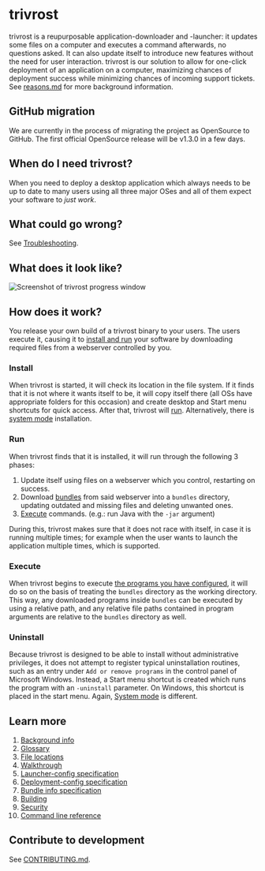# trivrost
trivrost is a reupurposable application-downloader and -launcher: it updates some files on a computer and executes a command afterwards, no questions asked. It can also update itself to introduce new features without the need for user interaction. trivrost is our solution to allow for one-click deployment of an application on a computer, maximizing chances of deployment success while minimizing chances of incoming support tickets. See [reasons.md](docs/reasons.md) for more background information.

## GitHub migration
We are currently in the process of migrating the project as OpenSource to GitHub. The first official OpenSource release will be v1.3.0 in a few days.

## When do I need trivrost?
When you need to deploy a desktop application which always needs to be up to date to many users using all three major OSes and all of them expect your software to *just work*.

## What could go wrong?
See [Troubleshooting](docs/troubleshooting.md).

## What does it look like?

![Screenshot of trivrost progress window](docs/res/screenshot.png "Progress window")

## How does it work?
You release your own build of a trivrost binary to your users. The users execute it, causing it to [install and run](#Install) your software by downloading required files from a webserver controlled by you.

### Install
When trivrost is started, it will check its location in the file system. If it finds that it is not where it wants itself to be, it will copy itself there (all OSs have appropriate folders for this occasion) and create desktop and Start menu shortcuts for quick access. After that, trivrost will [run](#Run). Alternatively, there is [system mode](docs/glossary.md#System-mode) installation.

### Run
When trivrost finds that it is installed, it will run through the following 3 phases:
1. Update itself using files on a webserver which you control, restarting on success.
2. Download [bundles](docs/glossary.md#Bundle) from said webserver into a `bundles` directory, updating outdated and missing files and deleting unwanted ones.
3. [Execute](#Execute) commands. (e.g.: run Java with the `-jar` argument)

During this, trivrost makes sure that it does not race with itself, in case it is running multiple times; for example when the user wants to launch the application multiple times, which is supported.

### Execute
When trivrost begins to execute [the programs you have configured](docs/deployment-config.md), it will do so on the basis of treating the `bundles` directory as the working directory. This way, any downloaded programs inside `bundles` can be executed by using a relative path, and any relative file paths contained in program arguments are relative to the `bundles` directory as well.

### Uninstall
Because trivrost is designed to be able to install without administrative privileges, it does not attempt to register typical uninstallation routines, such as an entry under `Add or remove programs` in the control panel of Microsoft Windows. Instead, a Start menu shortcut is created which runs the program with an `-uninstall` parameter. On Windows, this shortcut is placed in the start menu. Again, [System mode](docs/glossary.md#System-mode) is different.

## Learn more
1. [Background info](docs/reasons.md)
2. [Glossary](docs/glossary.md)
3. [File locations](docs/file_locations.md)
4. [Walkthrough](docs/walkthrough.md)
5. [Launcher-config specification](docs/launcher-config.md)
6. [Deployment-config specification](docs/deployment-config.md)
7. [Bundle info specification](docs/bundleinfo.md)
8. [Building](docs/building.md)
9. [Security](docs/security.md)
10. [Command line reference](docs/cmdline.md)

## Contribute to development
See [CONTRIBUTING.md](CONTRIBUTING.md).
